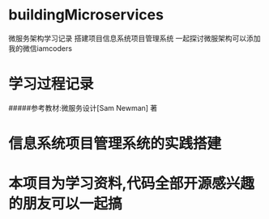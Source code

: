 # buildingMicroservices
微服务架构学习记录 搭建项目信息系统项目管理系统 一起探讨微服架构可以添加我的微信iamcoders
# 学习过程记录
#####参考教材:微服务设计[Sam Newman] 著

# 信息系统项目管理系统的实践搭建

# 本项目为学习资料,代码全部开源感兴趣的朋友可以一起搞
